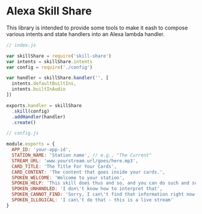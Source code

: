 # Alexa Skill Share

This library is intended to provide some tools to make it eash to compose various intents and state handlers into an Alexa lambda handler.

```js
// index.js

var skillShare = require('skill-share')
var intents = skillShare.intents
var config = require('./config')

var handler = skillShare.handler('', [
  intents.defaultBuiltIns,
  intents.builtInAudio
])

exports.handler = skillShare
  .skill(config)
  .addHandler(handler)
  .create()
```

```js
// config.js

module.exports = {
  APP_ID: 'your-app-id',
  STATION_NAME: 'Station name', // e.g., "The Current"
  STREAM_URL: 'www.yourstream.url/goes/here.mp3',
  CARD_TITLE: 'The Title For Your Cards',
  CARD_CONTENT: 'The content that goes inside your cards.',
  SPOKEN_WELCOME: 'Welcome to your station',
  SPOKEN_HELP: 'This skill does thus and so, and you can do such and such',
  SPOKEN_UNHANDLED: 'I don\'t know how to interpret that',
  SPOKEN_CANNOT_FIND: 'Sorry, I can\'t find that information right now',
  SPOKEN_ILLOGICAL: 'I can\'t do that - this is a live stream'
}
